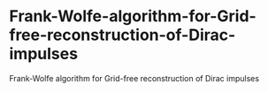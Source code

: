 # Frank-Wolfe-algorithm-for-Grid-free-reconstruction-of-Dirac-impulses
Frank-Wolfe algorithm for Grid-free reconstruction of Dirac impulses
